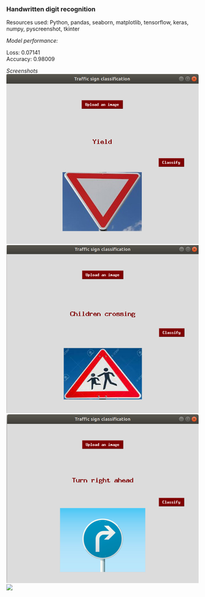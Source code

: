### Handwritten digit recognition
Resources used: Python, pandas, seaborn, matplotlib, tensorflow, keras, numpy, pyscreenshot, tkinter

*Model performance:*

Loss: 0.07141\
Accuracy: 0.98009

*Screenshots*\
![](images/Screenshot_1.png)\
![](images/Screenshot_2.png)\
![](images/Screenshot_3.png)\
![](images/Screenshot_4.png)

